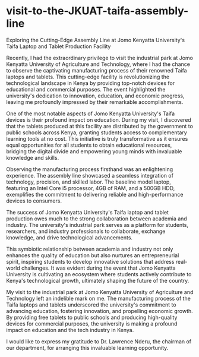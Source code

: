# visit-to-the-JKUAT-taifa-assembly-line
Exploring the Cutting-Edge Assembly Line at Jomo Kenyatta University's Taifa Laptop and Tablet Production Facility

Recently, I had the extraordinary privilege to visit the industrial park at Jomo Kenyatta University of Agriculture and Technology, where I had the chance to observe the captivating manufacturing process of their renowned Taifa laptops and tablets. This cutting-edge facility is revolutionizing the technological landscape in Kenya by providing top-notch devices for educational and commercial purposes. The event highlighted the university's dedication to innovation, education, and economic progress, leaving me profoundly impressed by their remarkable accomplishments.

One of the most notable aspects of Jomo Kenyatta University's Taifa devices is their profound impact on education. During my visit, I discovered that the tablets produced at this facility are distributed by the government to public schools across Kenya, granting students access to complementary learning tools at no cost. This initiative is truly transformative as it ensures equal opportunities for all students to obtain educational resources, bridging the digital divide and empowering young minds with invaluable knowledge and skills.

Observing the manufacturing process firsthand was an enlightening experience. The assembly line showcased a seamless integration of technology, precision, and skilled labor. The baseline model laptop, featuring an Intel Core i5 processor, 4GB of RAM, and a 500GB HDD, exemplifies the commitment to delivering reliable and high-performance devices to consumers.

The success of Jomo Kenyatta University's Taifa laptop and tablet production owes much to the strong collaboration between academia and industry. The university's industrial park serves as a platform for students, researchers, and industry professionals to collaborate, exchange knowledge, and drive technological advancements.

This symbiotic relationship between academia and industry not only enhances the quality of education but also nurtures an entrepreneurial spirit, inspiring students to develop innovative solutions that address real-world challenges. It was evident during the event that Jomo Kenyatta University is cultivating an ecosystem where students actively contribute to Kenya's technological growth, ultimately shaping the future of the country.

My visit to the industrial park at Jomo Kenyatta University of Agriculture and Technology left an indelible mark on me. The manufacturing process of the Taifa laptops and tablets underscored the university's commitment to advancing education, fostering innovation, and propelling economic growth. By providing free tablets to public schools and producing high-quality devices for commercial purposes, the university is making a profound impact on education and the tech industry in Kenya.

I would like to express my gratitude to Dr. Lawrence Nderu, the chairman of our department, for arranging this invaluable learning opportunity.




